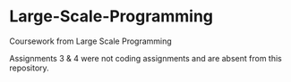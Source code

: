 # Large-Scale-Programming
Coursework from Large Scale Programming

Assignments 3 & 4 were not coding assignments and are absent from this repository.
